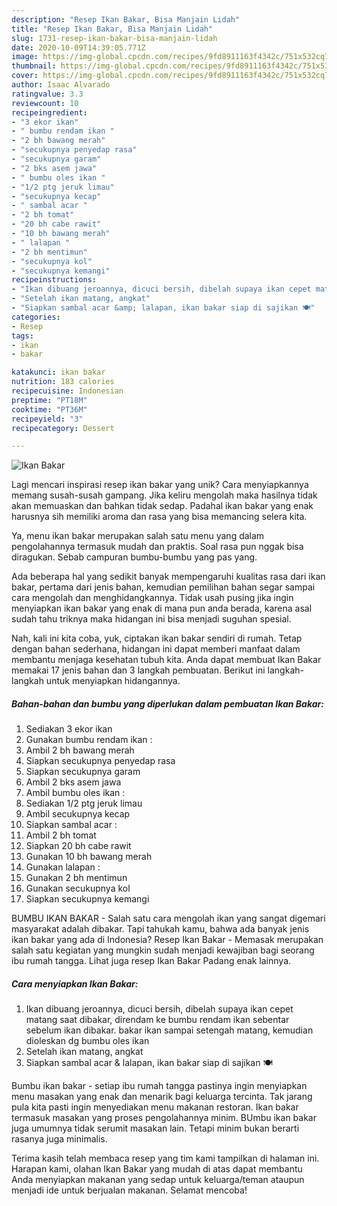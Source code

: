 ```yaml
---
description: "Resep Ikan Bakar, Bisa Manjain Lidah"
title: "Resep Ikan Bakar, Bisa Manjain Lidah"
slug: 1731-resep-ikan-bakar-bisa-manjain-lidah
date: 2020-10-09T14:39:05.771Z
image: https://img-global.cpcdn.com/recipes/9fd8911163f4342c/751x532cq70/ikan-bakar-foto-resep-utama.jpg
thumbnail: https://img-global.cpcdn.com/recipes/9fd8911163f4342c/751x532cq70/ikan-bakar-foto-resep-utama.jpg
cover: https://img-global.cpcdn.com/recipes/9fd8911163f4342c/751x532cq70/ikan-bakar-foto-resep-utama.jpg
author: Isaac Alvarado
ratingvalue: 3.3
reviewcount: 10
recipeingredient:
- "3 ekor ikan"
- " bumbu rendam ikan "
- "2 bh bawang merah"
- "secukupnya penyedap rasa"
- "secukupnya garam"
- "2 bks asem jawa"
- " bumbu oles ikan "
- "1/2 ptg jeruk limau"
- "secukupnya kecap"
- " sambal acar "
- "2 bh tomat"
- "20 bh cabe rawit"
- "10 bh bawang merah"
- " lalapan "
- "2 bh mentimun"
- "secukupnya kol"
- "secukupnya kemangi"
recipeinstructions:
- "Ikan dibuang jeroannya, dicuci bersih, dibelah supaya ikan cepet matang saat dibakar, direndam ke bumbu rendam ikan sebentar sebelum ikan dibakar. bakar ikan sampai setengah matang, kemudian dioleskan dg bumbu oles ikan"
- "Setelah ikan matang, angkat"
- "Siapkan sambal acar &amp; lalapan, ikan bakar siap di sajikan 🍽️"
categories:
- Resep
tags:
- ikan
- bakar

katakunci: ikan bakar 
nutrition: 183 calories
recipecuisine: Indonesian
preptime: "PT18M"
cooktime: "PT36M"
recipeyield: "3"
recipecategory: Dessert

---
```



![Ikan Bakar](https://img-global.cpcdn.com/recipes/9fd8911163f4342c/751x532cq70/ikan-bakar-foto-resep-utama.jpg)

Lagi mencari inspirasi resep ikan bakar yang unik? Cara menyiapkannya memang susah-susah gampang. Jika keliru mengolah maka hasilnya tidak akan memuaskan dan bahkan tidak sedap. Padahal ikan bakar yang enak harusnya sih memiliki aroma dan rasa yang bisa memancing selera kita.

Ya, menu ikan bakar merupakan salah satu menu yang dalam pengolahannya termasuk mudah dan praktis. Soal rasa pun nggak bisa diragukan. Sebab campuran bumbu-bumbu yang pas yang.

Ada beberapa hal yang sedikit banyak mempengaruhi kualitas rasa dari ikan bakar, pertama dari jenis bahan, kemudian pemilihan bahan segar sampai cara mengolah dan menghidangkannya. Tidak usah pusing jika ingin menyiapkan ikan bakar yang enak di mana pun anda berada, karena asal sudah tahu triknya maka hidangan ini bisa menjadi suguhan spesial.


Nah, kali ini kita coba, yuk, ciptakan ikan bakar sendiri di rumah. Tetap dengan bahan sederhana, hidangan ini dapat memberi manfaat dalam membantu menjaga kesehatan tubuh kita. Anda dapat membuat Ikan Bakar memakai 17 jenis bahan dan 3 langkah pembuatan. Berikut ini langkah-langkah untuk menyiapkan hidangannya.

<!--inarticleads1-->

##### Bahan-bahan dan bumbu yang diperlukan dalam pembuatan Ikan Bakar:

1. Sediakan 3 ekor ikan
1. Gunakan  bumbu rendam ikan :
1. Ambil 2 bh bawang merah
1. Siapkan secukupnya penyedap rasa
1. Siapkan secukupnya garam
1. Ambil 2 bks asem jawa
1. Ambil  bumbu oles ikan :
1. Sediakan 1/2 ptg jeruk limau
1. Ambil secukupnya kecap
1. Siapkan  sambal acar :
1. Ambil 2 bh tomat
1. Siapkan 20 bh cabe rawit
1. Gunakan 10 bh bawang merah
1. Gunakan  lalapan :
1. Gunakan 2 bh mentimun
1. Gunakan secukupnya kol
1. Siapkan secukupnya kemangi


BUMBU IKAN BAKAR - Salah satu cara mengolah ikan yang sangat digemari masyarakat adalah dibakar. Tapi tahukah kamu, bahwa ada banyak jenis ikan bakar yang ada di Indonesia? Resep Ikan Bakar - Memasak merupakan salah satu kegiatan yang mungkin sudah menjadi kewajiban bagi seorang ibu rumah tangga. Lihat juga resep Ikan Bakar Padang enak lainnya. 

<!--inarticleads2-->

##### Cara menyiapkan Ikan Bakar:

1. Ikan dibuang jeroannya, dicuci bersih, dibelah supaya ikan cepet matang saat dibakar, direndam ke bumbu rendam ikan sebentar sebelum ikan dibakar. bakar ikan sampai setengah matang, kemudian dioleskan dg bumbu oles ikan
1. Setelah ikan matang, angkat
1. Siapkan sambal acar &amp; lalapan, ikan bakar siap di sajikan 🍽️


Bumbu ikan bakar - setiap ibu rumah tangga pastinya ingin menyiapkan menu masakan yang enak dan menarik bagi keluarga tercinta. Tak jarang pula kita pasti ingin menyediakan menu makanan restoran. Ikan bakar termasuk masakan yang proses pengolahannya minim. BUmbu ikan bakar juga umumnya tidak serumit masakan lain. Tetapi minim bukan berarti rasanya juga minimalis. 

Terima kasih telah membaca resep yang tim kami tampilkan di halaman ini. Harapan kami, olahan Ikan Bakar yang mudah di atas dapat membantu Anda menyiapkan makanan yang sedap untuk keluarga/teman ataupun menjadi ide untuk berjualan makanan. Selamat mencoba!
